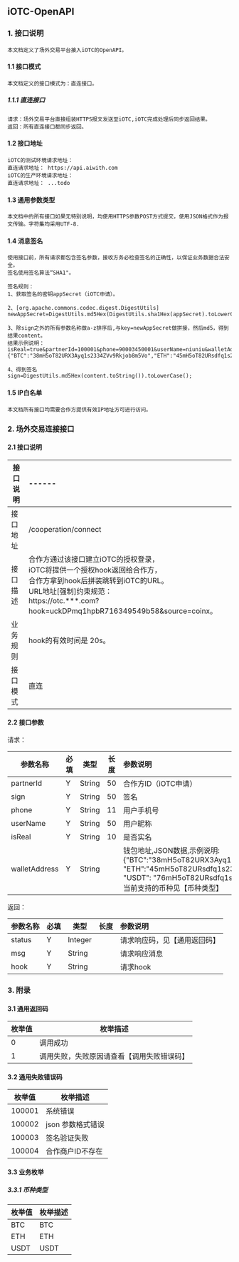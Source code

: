 ## iOTC-OpenAPI
### 1. 接口说明
	本文档定义了场外交易平台接入iOTC的OpenAPI。
#### 1.1 接口模式
	本文档定义的接口模式为：直连接口。
##### 1.1.1 直连接口
	请求：场外交易平台直接组装HTTPS报文发送至iOTC,iOTC完成处理后同步返回结果。
	返回：所有直连接口都同步返回。
#### 1.2 接口地址
	iOTC的测试环境请求地址：
	直连请求地址： https://api.aiwith.com
	iOTC的生产环境请求地址：
	直连请求地址： ...todo
#### 1.3 通用参数类型
	本文档中的所有接口如果无特别说明，均使用HTTPS参数POST方式提交，使用JSON格式作为报文传输。字符集均采用UTF-8.	
#### 1.4 消息签名
	使用接口前，所有请求都包含签名参数，接收方务必检查签名的正确性，以保证业务数据合法安全。
	签名使用签名算法“SHA1"。
	
	签名规则：
	1、获取签名的密钥appSecret（iOTC申请）。
	
	2、[org.apache.commons.codec.digest.DigestUtils]
	newAppSecret=DigestUtils.md5Hex(DigestUtils.sha1Hex(appSecret).toLowerCase()).toLowerCase();
	
	3、除sign之外的所有参数名称做a-z排序后,与key=newAppSecret做拼接，然后md5，得到结果content。
	结果示例说明：isReal=true&partnerId=100001&phone=90003450001&userName=niuniu&walletAddress={"BTC":"38mH5oT82URX3Ayq1s2334ZVv9Rkjob8m5Vo","ETH":"45mH5oT82URsdfq1s2334ZVv9Rkjob8m5Vo","USDT":"76mH5oT82URsdfq1s2334ZVv9Rkjob8m5Vo"}&key=5473631659d8f9dcc691a27901052803
	
	4、得到签名
	sign=DigestUtils.md5Hex(content.toString()).toLowerCase();
#### 1.5 IP白名单
	本文档所有接口均需要合作方提供有效IP地址方可进行访问。

### 2. 场外交易连接接口
#### 2.1 接口说明

接口说明  | ------
------------- | :-------------
接口地址  | /cooperation/connect
接口描述  | 合作方通过该接口建立iOTC的授权登录，<br/>iOTC将提供一个授权hook返回给合作方，<br/>合作方拿到hook后拼装跳转到iOTC的URL。<br/>URL地址[强制]约束规范：<br/>https://otc.***.com?hook=uckDPmq1hpbR716349549b58&source=coinx。
业务规则  | hook的有效时间是 20s。
接口模式  | 直连

#### 2.2 接口参数
请求：

参数名称  | 必填 | 类型 | 长度 | 参数说明
------------- | ------------- | ------------- | ------------- | :-------------
partnerId | Y | String | 50 | 合作方ID（iOTC申请）
sign | Y | String | 50 | 签名
phone | Y | String | 11 | 用户手机号
userName | Y | String | 50 | 用户昵称
isReal | Y | String | 10 | 是否实名
walletAddress | Y | String | | 钱包地址,JSON数据,示例说明:<br/>{"BTC":"38mH5oT82URX3Ayq1s2334ZVv9Rkjob8m5Vo",<br/>"ETH":"45mH5oT82URsdfq1s2334ZVv9Rkjob8m5Vo",<br/>"USDT": "76mH5oT82URsdfq1s2334ZVv9Rkjob8m5Vo"}<br/>当前支持的币种见【币种类型】

返回：

参数名称  | 必填 | 类型 | 长度 | 参数说明
------------- | ------------- | ------------- | ------------- | :-------------
status | Y | Integer |  | 请求响应码，见【通用返回码】
msg   | Y | String |  | 请求响应消息
hook | Y | String | | 请求hook

### 3. 附录
#### 3.1 通用返回码
枚举值  | 枚举描述 
------------- | ------------- 
0 | 调用成功
1 | 调用失败，失败原因请查看【调用失败错误码】
#### 3.2 通用失败错误码
枚举值  | 枚举描述 
------------- | ------------- 
100001 | 系统错误
100002 | json 参数格式错误
100003 | 签名验证失败
100004 | 合作商户ID不存在

#### 3.3 业务枚举
##### 3.3.1 币种类型
枚举值  | 枚举描述 
------------- | ------------- 
BTC  | BTC
ETH  | ETH
USDT | USDT






